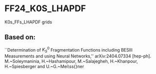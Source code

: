 # FF24_K0S_LHAPDF
K0s_FFs_LHAPDF grids

## Based on:
``Determination of $K^0_S$ Fragmentation Functions including BESIII Measurements and using Neural Networks,''
arXiv:2404.07334 [hep-ph].
M.~Soleymaninia, H.~Hashamipour, M.~Salajegheh, H.~Khanpour, H.~Spiesberger and U.~G.~Mei\ss{}ner
